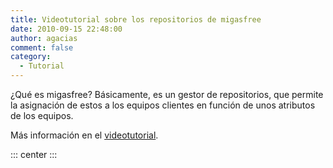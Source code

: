 ```yaml
---
title: Videotutorial sobre los repositorios de migasfree
date: 2010-09-15 22:48:00
author: agacias
comment: false
category:
  - Tutorial
---
```


¿Qué es migasfree? Básicamente, es un gestor de repositorios, que permite la asignación de estos a los equipos clientes en función de unos atributos de los equipos.

<!-- more -->

Más información en el [videotutorial](http://www.youtube.com/v/Vd0lllupqRg).

::: center
<YouTube id="Vd0lllupqRg" />
:::
